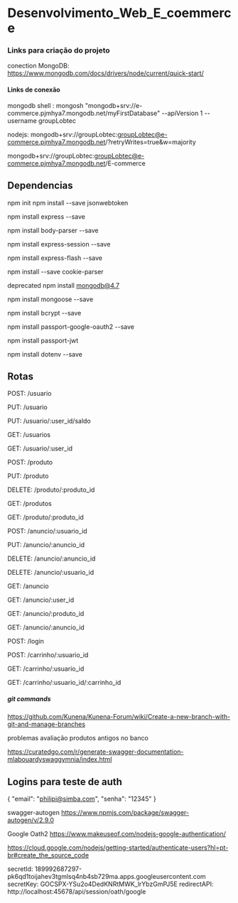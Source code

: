 # Desenvolvimento_Web_E_coemmerce

### Links para criação do projeto
conection MongoDB: https://www.mongodb.com/docs/drivers/node/current/quick-start/ 

#### Links de conexão
mongodb shell : mongosh "mongodb+srv://e-commerce.pjmhya7.mongodb.net/myFirstDatabase" --apiVersion 1 --username groupLobtec 

nodejs: mongodb+srv://groupLobtec:groupLobtec@e-commerce.pjmhya7.mongodb.net/?retryWrites=true&w=majority

mongodb+srv://groupLobtec:groupLobtec@e-commerce.pjmhya7.mongodb.net/E-commerce

## Dependencias
npm init
npm install --save jsonwebtoken

npm install express --save

npm install body-parser --save

npm install express-session --save

npm install express-flash --save

npm install --save cookie-parser

deprecated npm install mongodb@4.7

npm install mongoose --save

npm install bcrypt --save

npm install passport-google-oauth2 --save

npm install passport-jwt

npm install dotenv --save

## Rotas
POST: /usuario

PUT: /usuario

PUT: /usuario/:user_id/saldo

GET: /usuarios

GET: /usuario/:user_id


POST: /produto

PUT: /produto

DELETE: /produto/:produto_id

GET: /produtos

GET: /produto/:produto_id


POST: /anuncio/:usuario_id

PUT: /anuncio/:anuncio_id

DELETE: /anuncio/:anuncio_id

DELETE: /anuncio/:usuario_id

GET: /anuncio

GET: /anuncio/:user_id

GET: /anuncio/:produto_id

GET: /anuncio/:anuncio_id 


POST: /login

POST: /carrinho/:usuario_id

GET: /carrinho/:usuario_id

GET: /carrinho/:usuario_id/:carrinho_id


##### git commands
https://github.com/Kunena/Kunena-Forum/wiki/Create-a-new-branch-with-git-and-manage-branches


problemas 
avaliação
produtos antigos no banco

https://curatedgo.com/r/generate-swagger-documentation-mlabouardyswaggymnia/index.html


## Logins para teste de auth

{
	"email": "philipi@simba.com",
	"senha": "12345"
}

swagger-autogen
https://www.npmjs.com/package/swagger-autogen/v/2.9.0

Google Oath2
https://www.makeuseof.com/nodejs-google-authentication/

https://cloud.google.com/nodejs/getting-started/authenticate-users?hl=pt-br#create_the_source_code


secretId: 189992687297-pk6qd1toijahev3tgmlsq4nb4sb729ma.apps.googleusercontent.com
secretKey: 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
redirectAPI: http://localhost:45678/api/session/oath/google
